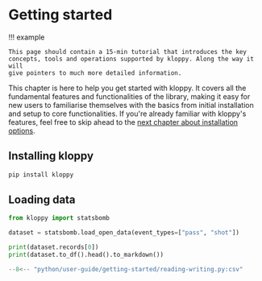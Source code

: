 # Getting started

!!! example

    This page should contain a 15-min tutorial that introduces the key
    concepts, tools and operations supported by kloppy. Along the way it will
    give pointers to much more detailed information.

This chapter is here to help you get started with kloppy. It covers all the fundamental features and functionalities of the library, making it easy for new users to familiarise themselves with the basics from initial installation and setup to core functionalities. If you're already familiar with kloppy's features, feel free to skip ahead to the [next chapter about installation options](installation.md).

## Installing kloppy

```bash
pip install kloppy
```

## Loading data

```python exec="true" source="above" session="getting-started/reading"
from kloppy import statsbomb

dataset = statsbomb.load_open_data(event_types=["pass", "shot"])
```

```python exec="true" result="text" session="getting-started/reading"
print(dataset.records[0])
print(dataset.to_df().head().to_markdown())
```

```python exec="on" result="text" session="getting-started/reading"
--8<-- "python/user-guide/getting-started/reading-writing.py:csv"
```
